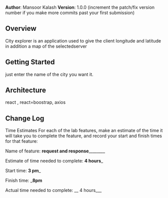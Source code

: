 **Author**: Mansoor Kalash
**Version**: 1.0.0 (increment the patch/fix version number if you make more commits past your first submission)

## Overview

City explorer is an application used to give the client longitude and latitude in addition a map of the selectedserver
## Getting Started
just enter the name of the city you want it.

## Architecture
react , react=boostrap, axios
## Change Log




Time Estimates
For each of the lab features, make an estimate of the time it will take you to complete the feature, and record your start and finish times for that feature:

Name of feature: ____________request and response____________________

Estimate of time needed to complete: __4 hours___

Start time: __3 pm___

Finish time: ___8pm__

Actual time needed to complete: __ 4 hours___
